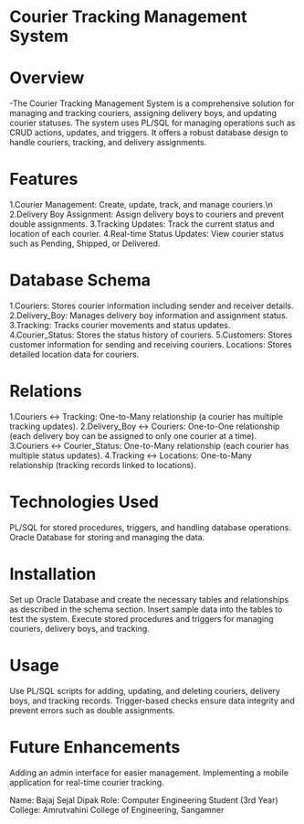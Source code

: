 
# Courier Tracking Management System
# Overview
-The Courier Tracking Management System is a comprehensive solution for managing and tracking couriers, assigning delivery boys, and updating courier statuses. The 
 system uses PL/SQL for managing operations such as CRUD actions, updates, and triggers. It offers a robust database design to handle couriers, tracking, and 
 delivery assignments.

# Features
1.Courier Management: Create, update, track, and manage couriers.\n
2.Delivery Boy Assignment: Assign delivery boys to couriers and prevent double assignments.
3.Tracking Updates: Track the current status and location of each courier.
4.Real-time Status Updates: View courier status such as Pending, Shipped, or Delivered.

# Database Schema
1.Couriers: Stores courier information including sender and receiver details.
2.Delivery_Boy: Manages delivery boy information and assignment status.
3.Tracking: Tracks courier movements and status updates.
4.Courier_Status: Stores the status history of couriers.
5.Customers: Stores customer information for sending and receiving couriers.
Locations: Stores detailed location data for couriers.

# Relations
1.Couriers ↔ Tracking: One-to-Many relationship (a courier has multiple tracking updates).
2.Delivery_Boy ↔ Couriers: One-to-One relationship (each delivery boy can be assigned to only one courier at a time).
3.Couriers ↔ Courier_Status: One-to-Many relationship (each courier has multiple status updates).
4.Tracking ↔ Locations: One-to-Many relationship (tracking records linked to locations).

# Technologies Used
PL/SQL for stored procedures, triggers, and handling database operations.
Oracle Database for storing and managing the data.

# Installation
Set up Oracle Database and create the necessary tables and relationships as described in the schema section.
Insert sample data into the tables to test the system.
Execute stored procedures and triggers for managing couriers, delivery boys, and tracking.

# Usage
Use PL/SQL scripts for adding, updating, and deleting couriers, delivery boys, and tracking records.
Trigger-based checks ensure data integrity and prevent errors such as double assignments.

# Future Enhancements
Adding an admin interface for easier management.
Implementing a mobile application for real-time courier tracking.

Name: Bajaj Sejal Dipak
Role: Computer Engineering Student (3rd Year)
College: Amrutvahini College of Engineering, Sangamner
